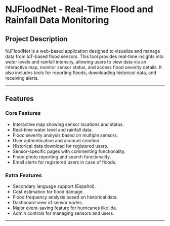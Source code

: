 # NJFloodNet - Real-Time Flood and Rainfall Data Monitoring

## **Project Description**
NJFloodNet is a web-based application designed to visualize and manage data from IoT-based flood sensors. This tool provides real-time insights into water levels and rainfall intensity, allowing users to view data via an interactive map, monitor sensor status, and access flood severity details. It also includes tools for reporting floods, downloading historical data, and receiving alerts.

---

## **Features**
### **Core Features**
- Interactive map showing sensor locations and status.
- Real-time water level and rainfall data.
- Flood severity analysis based on multiple sensors.
- User authentication and account creation.
- Historical data download for registered users.
- Sensor-specific pages with commenting functionality.
- Flood photo reporting and search functionality.
- Email alerts for registered users in case of floods.

### **Extra Features**
- Secondary language support (Español).
- Cost estimation for flood damage.
- Flood frequency analysis based on historical data.
- Dashboard view of sensor nodes.
- Major event-saving feature for hurricanes like Ida.
- Admin controls for managing sensors and users.

---
